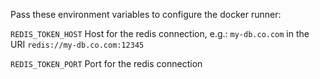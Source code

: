 Pass these environment variables to configure the docker runner:

`REDIS_TOKEN_HOST` Host for the redis connection, e.g.: `my-db.co.com` in the URI `redis://my-db.co.com:12345`

`REDIS_TOKEN_PORT` Port for the redis connection

